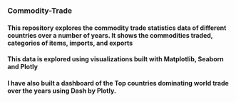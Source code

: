 ### Commodity-Trade

#### This repository explores the commodity trade statistics data of different countries over a number of years. It shows the commodities traded, categories of items, imports, and exports
#### This data is explored using visualizations built with Matplotlib, Seaborn and Plotly
#### I have also built a dashboard of the Top countries dominating world trade over the years using Dash by Plotly.
